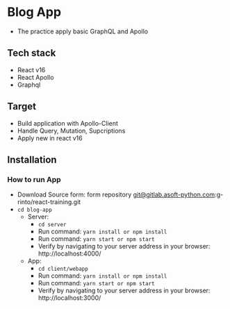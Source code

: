 # Blog App
 - The practice apply basic GraphQL and Apollo
## Tech stack
 - React v16
 - React Apollo
 - Graphql
## Target
  - Build application with Apollo-Client
  - Handle Query, Mutation, Supcriptions
  - Apply new in react v16
## Installation

### How to run App
  - Download Source form: form repository git@gitlab.asoft-python.com:g-rinto/react-training.git
  - `cd blog-app`
    - Server: 
      - `cd server` 
      - Run command: `yarn install or npm install`
      - Run command: `yarn start or npm start`
      - Verify by navigating to your server address in your browser: http://localhost:4000/  
    - App: 
        - `cd client/webapp`
        -  Run command: `yarn install or npm install`
        - Run command: `yarn start or npm start`
        - Verify by navigating to your server address in your browser: http://localhost:3000/  